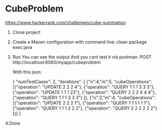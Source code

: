 # CubeProblem
https://www.hackerrank.com/challenges/cube-summation

1. Clone project
2. Create a Maven configuration with command line: clean package exec:java
3. Run
  You can see the output
  And you cant test it via postman: POST http://localhost:8080/myapp/cubeproblem 
  
    With this json:
  
    {
    "numTestCases": 2,
    "iterations": [
      {"n":4,"m":5, "cubeOperations":
      [{"operation": "UPDATE 2 2 2 4"},
      {"operation": "QUERY 1 1 1 3 3 3"},
      {"operation": "UPDATE 1 1 1 23"},
      {"operation": "QUERY 2 2 2 4 4 4"},
      {"operation": "QUERY 1 1 1 3 3 3"}
      ]},
      {"n":2,"m":4, "cubeOperations":
      [{"operation": "UPDATE 2 2 2 1"},
      {"operation": "QUERY 1 1 1 1 1 1"},
      {"operation": "QUERY 1 1 1 2 2 2"},
      {"operation": "QUERY 2 2 2 2 2 2"}
      ]}]
    }

4.Done
